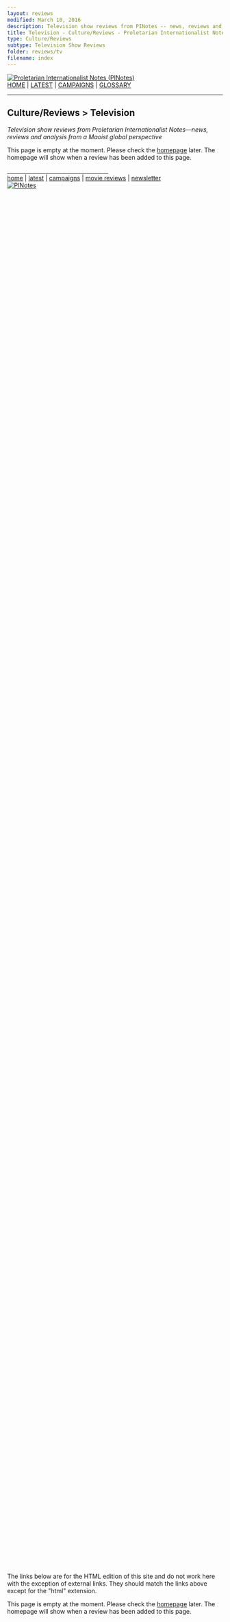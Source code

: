 ```yaml
---
layout: reviews
modified: March 10, 2016
description: Television show reviews from PINotes -- news, reviews and analysis from a Maoist global perspective
title: Television - Culture/Reviews - Proletarian Internationalist Notes (PINotes)
type: Culture/Reviews
subtype: Television Show Reviews
folder: reviews/tv
filename: index
---
```

<div class="hide"><p id="banner-md"><a href="../../index.md"><img src="../../_layouts/images/banner_small_600.png" alt="Proletarian Internationalist Notes (PINotes)" /></a><br /><a href="../../index.md">HOME</a> | <a href="../../pages/latest.md">LATEST</a> | <a href="../../pages/agitation/index.md">CAMPAIGNS</a> | <a href="../../pages/glossary/index.md">GLOSSARY</a></p><hr /><h2>Culture/Reviews &gt; Television</h2></div><p><i>Television show reviews from Proletarian Internationalist Notes&mdash;news, reviews and analysis from a Maoist global perspective</i></p><div class="hide">

<ul id="list1">
</ul>

<p>This page is empty at the moment. Please check the <a href="../../index.md">homepage</a> later. The homepage will show when a review has been added to this page.</p>

<p>_____________________________________<br /><a href="../../index.md">home</a> | <a href="../../pages/latest.md">latest</a> | <a href="../../pages/agitation/index.md">campaigns</a> | <a href="../../reviews/movies/index.md">movie reviews</a> | <a href="../../pages/newsletter/index.md">newsletter</a><br /><a href="../../index.md"><img src="../../_layouts/images/logo_250.png" alt="PINotes" /></a></p><pre>
&nbsp;
&nbsp;
&nbsp;
&nbsp;
&nbsp;
&nbsp;
&nbsp;
&nbsp;
&nbsp;
&nbsp;
&nbsp;
&nbsp;
&nbsp;
&nbsp;
&nbsp;
&nbsp;
&nbsp;
&nbsp;
&nbsp;
&nbsp;
&nbsp;
&nbsp;
&nbsp;
&nbsp;
&nbsp;
&nbsp;
&nbsp;
&nbsp;
&nbsp;
&nbsp;
&nbsp;
&nbsp;
&nbsp;
&nbsp;
&nbsp;
&nbsp;
&nbsp;
&nbsp;
&nbsp;
&nbsp;
&nbsp;
&nbsp;
&nbsp;
&nbsp;
&nbsp;
&nbsp;
&nbsp;
&nbsp;
&nbsp;
&nbsp;
&nbsp;
&nbsp;
&nbsp;
&nbsp;
&nbsp;
&nbsp;
&nbsp;
&nbsp;
&nbsp;
&nbsp;
&nbsp;
&nbsp;
&nbsp;
&nbsp;
&nbsp;
&nbsp;
&nbsp;
&nbsp;
&nbsp;
&nbsp;
&nbsp;
&nbsp;
&nbsp;
&nbsp;
&nbsp;
&nbsp;
&nbsp;
&nbsp;
&nbsp;
&nbsp;
&nbsp;
&nbsp;
&nbsp;
&nbsp;
&nbsp;
&nbsp;
&nbsp;
&nbsp;
&nbsp;
&nbsp;
&nbsp;
&nbsp;
&nbsp;
&nbsp;
&nbsp;
&nbsp;
&nbsp;
&nbsp;
&nbsp;
&nbsp;
&nbsp;
&nbsp;
&nbsp;
&nbsp;
&nbsp;
&nbsp;
&nbsp;
&nbsp;
&nbsp;
&nbsp;
&nbsp;
&nbsp;
&nbsp;
&nbsp;
&nbsp;
&nbsp;
&nbsp;
&nbsp;
&nbsp;
&nbsp;
&nbsp;
&nbsp;
&nbsp;
&nbsp;
&nbsp;
&nbsp;
&nbsp;
&nbsp;
&nbsp;
&nbsp;
&nbsp;
&nbsp;
&nbsp;
&nbsp;
&nbsp;
&nbsp;
&nbsp;
&nbsp;
&nbsp;
&nbsp;
&nbsp;
&nbsp;
&nbsp;
&nbsp;
&nbsp;
&nbsp;
&nbsp;
&nbsp;
&nbsp;
&nbsp;
&nbsp;
&nbsp;
&nbsp;
&nbsp;
&nbsp;
&nbsp;
&nbsp;
&nbsp;
&nbsp;
&nbsp;
&nbsp;
&nbsp;
&nbsp;
&nbsp;
&nbsp;
&nbsp;
&nbsp;
&nbsp;
&nbsp;
&nbsp;
&nbsp;
&nbsp;
&nbsp;
&nbsp;
&nbsp;
&nbsp;
&nbsp;
&nbsp;
&nbsp;
&nbsp;
&nbsp;
&nbsp;
&nbsp;
&nbsp;
&nbsp;
&nbsp;
&nbsp;
&nbsp;
&nbsp;
&nbsp;
&nbsp;
&nbsp;
&nbsp;
&nbsp;
&nbsp;
&nbsp;
&nbsp;
&nbsp;
&nbsp;
&nbsp;
</pre><p>The links below are for the HTML edition of this site and do not work here with the exception of external links. They should match the links above except for the "html" extension.</p></div>

<ul id="list2">
</ul>

<p>This page is empty at the moment. Please check the <a href="../../index.html">homepage</a> later. The homepage will show when a review has been added to this page.</p>
